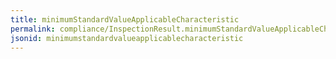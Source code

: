 ```yaml
---
title: minimumStandardValueApplicableCharacteristic
permalink: compliance/InspectionResult.minimumStandardValueApplicableCharacteristic.html
jsonid: minimumstandardvalueapplicablecharacteristic
---
```

